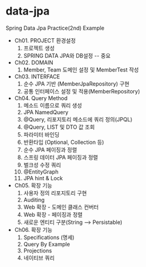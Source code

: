 # data-jpa
Spring Data Jpa Practice(2nd) Example
+ Ch01. PROJECT 환경설정
    1. 프로젝트 생성
    2. SPRING DATA JPA와 DB설정 -- 중요
+ Ch02. DOMAIN
    1. Member, Team 도메인 설정 및 MemberTest 작성
+ Ch03. INTERFACE
    1. 순수 JPA 기반 (MemberJpaRepository) 구현
    2. 공통 인터페이스 설정 및 적용(MemberRepository)
+ Ch04. Query Method
    1. 메소드 이름으로 쿼리 생성
    2. JPA NamedQuery
    3. @Query, 리포지토리 메소드에 쿼리 정의(JPQL)
    4. @Query, LIST 및 DTO 값 조회
    5. 파라미터 바인딩
    6. 반환타입 (Optional, Collection 등)
    7. 순수 JPA 페이징과 정렬
    8. 스프링 데이터 JPA 페이징과 정렬
    9. 벌크성 수정 쿼리
    10. @EntityGraph
    11. JPA hint & Lock
+ Ch05. 확장 기능
    1. 사용자 정의 리포지토리 구현
    2. Auditing
    3. Web 확장 - 도메인 클래스 컨버터
    4. Web 확장 - 페이징과 정렬
    5. 새로운 엔티티 구분(String --> Persistable<String>)
+ Ch06. 확장 기능
    1. Specifications (명세)
    2. Query By Example
    3. Projections
    4. 네이티브 쿼리